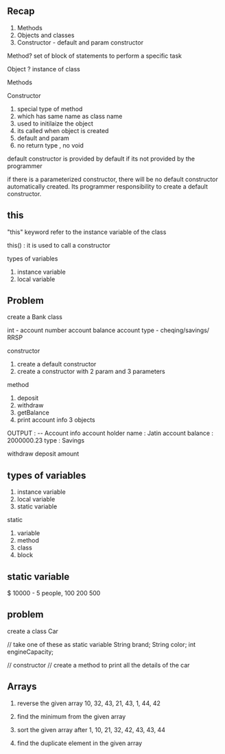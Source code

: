 ## Recap 
1. Methods
2. Objects and classes 
3. Constructor - default and param constructor 



Method? 
set of block of statements to perform a specific task

Object ? 
instance of class 

Methods

Constructor
1. special type of method 
2. which has same name as class name 
3. used to initilaize the object 
4. its called when object is created 
5. default and param
6. no return type , no void 


default constructor is provided by default if its not provided by the programmer

if there is a parameterized constructor, there will be no default constructor 
automatically created. Its programmer responsibility to create a default constructor.


## this 
"this" keyword
refer to the instance variable of the class

this() : it is used to call a constructor 


types of variables
1. instance variable 
2. local variable 



## Problem 

create a Bank class

int - account number
account balance 
account type - cheqing/savings/ RRSP 

constructor 
1. create a default constructor 
2. create a constructor with 2 param and 3 parameters 

method
1. deposit 
2. withdraw 
3. getBalance 
4. print account info
   3 objects

OUTPUT : 
-- Account info
account holder name : Jatin
account balance      : 2000000.23
type                 : Savings

withdraw 
deposit amount




## types of variables
1. instance variable
2. local variable 
3. static variable 

static 
1. variable 
2. method
3. class
4. block


## static variable 

$ 10000 -   5 people, 
100
200
500


##  problem 

create a class Car

// take one of these as static variable 
String brand;
String color;
int engineCapacity;

// constructor 
// create a method to print all the details of the car 



## Arrays


1. reverse the given array
   10,  32,    43,   21,   43,    1,   44,   42


2. find the minimum from the given array 

3. sort the given array 
after 
1, 10, 21, 32, 42, 43, 43, 44

4. find the duplicate element in the given array 





























